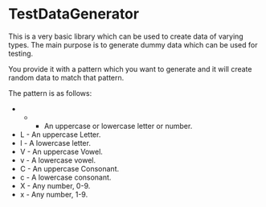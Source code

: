 TestDataGenerator
=================

This is a very basic library which can be used to create data of varying types. 
The main purpose is to generate dummy data which can be used for testing.

You provide it with a pattern which you want to generate and it will create 
random data to match that pattern.

The pattern is as follows:
- * - An uppercase or lowercase letter or number.
- L - An uppercase Letter.
- l - A lowercase letter.
- V - An uppercase Vowel.
- v - A lowercase vowel.
- C - An uppercase Consonant.
- c - A lowercase consonant.
- X - Any number, 0-9.
- x - Any number, 1-9.
